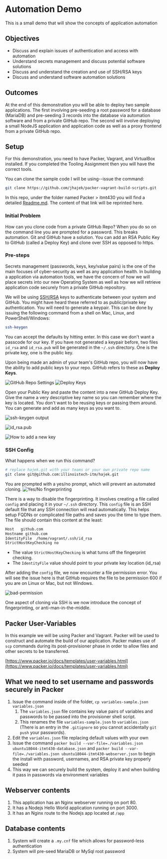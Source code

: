 # Automation Demo

This is a small demo that will show the concepts of application automation

## Objectives

* Discuss and explain issues of authentication and access with automation
* Understand secrets management and discuss potential software solutions
* Discuss and understand the creation and use of SSH/RSA keys
* Discuss and understand software automation solutions

## Outcomes

At the end of this demonstration you will be able to deploy two sample applications.  The first involving pre-seeding a root password for a database (MariaDB) and pre-seeding 3 records into the database via automation software and from a private GitHub repo.  The second will involve deploying a small NodeJS application and application code as well as a proxy frontend from a private GitHub repo.

## Setup

For this demonstration, you need to have Packer, Vagrant, and VirtualBox installed.  If you completed the Tooling Assignment then you will have the correct tools.

You can clone the sample code I will be using--issue the command:

```bash
git clone https://github.com/jhajek/packer-vagrant-build-scripts.git
```

In this repo, under the folder named Packer > itmt430 you will find a detailed [Readme.md](https://github.com/jhajek/packer-vagrant-build-scripts/blob/master/packer/itmt430/ReadMe.md "Detailed Sample Project Repo Link").  The content of that link will be reprinted here.

### Initial Problem

How can you clone code from a private GitHub Repo?   When you do so on the command line you are prompted for a password.  This breaks automation.  Git and GitHub have a solution.  You can add an RSA Public Key to GitHub (called a Deploy Key) and clone over SSH as opposed to https.

### Pre-steps

Secrets management (passwords, keys, key/value pairs) is the one of the main focuses of cyber-security as well as any application health.  In building a application via automation tools, we have the concern of how we will place secrets into our new Operating System as well as how we will retrieve application code securely from a private GitHub repository.

We will be using [SSH/RSA](https://en.wikipedia.org/wiki/RSA_\(cryptosystem\)) keys to authenticate between your system and GitHub.  You might have heard these referred to as public/private key authentication. You will need to generate a keypair.  This can be done by issuing the following command from a shell on Mac, Linux, and PowerShell/Windows:

```bash
ssh-keygen
```

You can accept the defaults by hitting enter.  In this case we don't want a passcode for our key.  If you have not generated a keypair before, two files `id_rsa` and `id_rsa.pub`  will be generated in the `~/.ssh` directory.  One is the private key, one is the public key.  

Upon being made an admin of your team's GitHub repo, you will now have the ability to add public keys to your repo.  GitHub refers to these as **Deploy Keys**.  

![*GitHub Repo Settings*](images/settings.jpg "JPEG showing GitHub repo settings")
![*Deploy Keys*](images/deploy-keys.jpg "JPEG showing deploy key menu")

Open your Public Key and paste the content into a new GitHub Deploy Key. Give the name a very descriptive key name so you can remember where the key is located.  You don't want to be reusing keys or passing them around.  You can generate and add as many keys as you want to.

![*ssh-keygen output*](images/ssh-keygen.jpg "ssh-keygen command output")

![*id_rsa.pub*](images/id-rsa-pub.jpg "Output of id_rsa.pub")

![*How to add a new key*](images/add-new-key.jpg "How to add a GitHub Deploy Key")

### SSH Config

What happens when we run this command?

```bash
# replace hajek.git with your teams or your own private repo name
git clone git@github.com:illinoistech-itm/hajek.git
```

You are prompted with a yes/no prompt, which will prevent an automated cloning.
![*Yes/No fingerprinting*](images/yesno.jpg "Yes/No prompt for SSH fingerprinting")

There is a way to disable the fingerprinting.   It involves creating a file called `config` and placing it in your `~/.ssh` directory. This `config` file is an SSH default file that any SSH connection will read automatically.   This helps setup FQDNs or complicated file paths and saves you the time to type them.  The file should contain this content at the least:

```bash
Host   github.com
Hostname github.com
IdentityFile  /home/vagrant/.ssh/id_rsa
StrictHostKeyChecking no
```

* The value ```StrictHostKeyChecking``` is what turns off the fingerprint checking.  
* The `IdentityFile` value should point to your private key location (id_rsa)

After adding the `config` file, we now encounter a file permission error.  You will see the issue here is that GitHub requires the file to be permission 600 if you are on Linux or Mac, but not Windows.  

![*bad-permission*](images/bad-permission.jpg "How to solve the bad permission issues for SSH")

One aspect of cloning via SSH is we now introduce the concept of fingerprinting, or anti-man-in-the-middle.

## Packer User-Variables

In this example we will be using Packer and Vagrant.  Packer will be used to construct and automate the build of our application.  Packer makes use of `scp` commands during its post-provisioner phase in order to allow files and other secrets to be transferred.  

[https://www.packer.io/docs/templates/user-variables.html](https://www.packer.io/docs/templates/user-variables.html)

## What we need to set username and passwords securely in Packer

1) Issue the command inside of the folder, ```cp variables-sample.json variables.json```
    1) The ```variables.json``` file contains key value pairs of variables and passwords to be passed into the provisioner shell script.
    1) This renames the file ```variables-sample.json``` to ```variables.json```  (There is an entry in the `.gitignore` so you cannot accidentally `git push` your passwords).
1) Edit the ```variables.json``` file replacing default values with your own
1) Issue the command ```packer build --var-file=./variables.json ubuntu18044-itmt430-database.json``` and ```packer build --var-file=./variables.json ubuntu18044-itmt430-webserver.json``` to begin the install with password, usernames, and RSA private key properly seeded
1) This way we can securely build the system, deploy it and when building it pass in passwords via environment variables

## Webserver contents

1) This application has an Nginx webserver running on port 80.  
1) It has a Nodejs Hello World application running on port 3000.
1) It has an Nginx route to the Nodejs app located at `/app`

## Database contents

1) System will create a `.my.cnf` file which allows for password-less authentication
1) System will pre-seed MariaDB or MySql root password